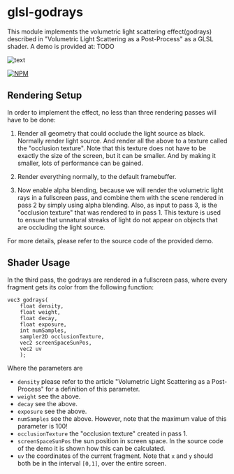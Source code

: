 # glsl-godrays

This module implements the volumetric light scattering effect(godrays) described in
"Volumetric Light Scattering as a Post-Process" as a GLSL shader. A demo
is provided at: TODO


![text](images/scattering.jpg)

[![NPM](https://nodei.co/npm/glsl-godrays.png)](https://www.npmjs.com/package/glsl-godrays)

## Rendering Setup

In order to implement the effect, no less than three rendering passes will have to be done:

1. Render all geometry that could occlude the light source as black. Normally render light source.
And render all the above to a texture called the "occlusion texture". Note that this texture
does not have to be exactly the size of the screen, but it can be smaller.
And by making it smaller, lots of performance can be gained.


2. Render everything normally, to the default framebuffer.


3.  Now enable alpha blending, because we will render the volumetric light rays in a fullscreen pass, and
     combine them with the scene rendered in pass 2 by simply using alpha blending. Also, as input to pass 3, is the "occlusion texture" that was rendered to in pass 1. This texture is used to
     ensure that unnatural streaks of light do not appear on objects that are occluding the light source.

For more details, please refer to the source code of the provided demo.

## Shader Usage

In the third pass, the godrays are rendered in a fullscreen pass, where every fragment
gets its color from the following function:

```
vec3 godrays(
    float density,
    float weight,
    float decay,
    float exposure,
    int numSamples,
    sampler2D occlusionTexture,
    vec2 screenSpaceSunPos,
    vec2 uv
    );
   ```

Where the parameters are

* `density` please refer to the article "Volumetric Light Scattering as a Post-Process" for a definition of this parameter.
* `weight` see the above.
* `decay` see the above.
* `exposure` see the above.
* `numSamples` see the above. However, note that the maximum value of this parameter is 100!
* `occlusionTexture` the "occlusion texture" created in pass 1.
* `screenSpaceSunPos` the sun position in screen space. In the source code of the demo it is shown how this can be calculated.
* `uv` the coordinates of the current fragment. Note that `x` and `y` should both be in the interval
`[0,1]`, over the entire screen.